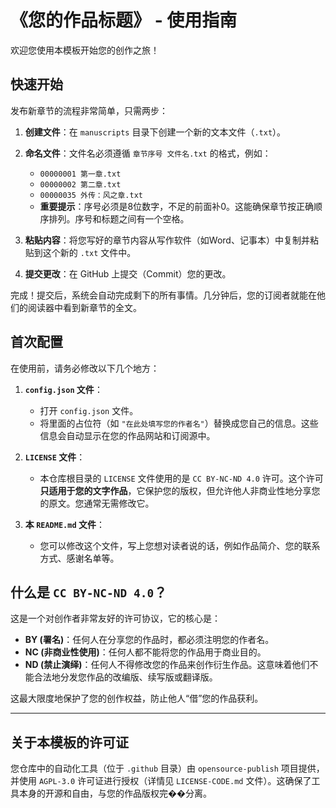 # 《您的作品标题》 - 使用指南

欢迎您使用本模板开始您的创作之旅！

## 快速开始

发布新章节的流程非常简单，只需两步：

1.  **创建文件**：在 `manuscripts` 目录下创建一个新的文本文件（`.txt`）。
2.  **命名文件**：文件名必须遵循 `章节序号 文件名.txt` 的格式，例如：
    *   `00000001 第一章.txt`
    *   `00000002 第二章.txt`
    *   `00000035 外传：风之章.txt`
    *   **重要提示**：序号必须是8位数字，不足的前面补0。这能确保章节按正确顺序排列。序号和标题之间有一个空格。

3.  **粘贴内容**：将您写好的章节内容从写作软件（如Word、记事本）中复制并粘贴到这个新的 `.txt` 文件中。

4.  **提交更改**：在 GitHub 上提交（Commit）您的更改。

完成！提交后，系统会自动完成剩下的所有事情。几分钟后，您的订阅者就能在他们的阅读器中看到新章节的全文。

## 首次配置

在使用前，请务必修改以下几个地方：

1.  **`config.json` 文件**：
    *   打开 `config.json` 文件。
    *   将里面的占位符（如 `"在此处填写您的作者名"`）替换成您自己的信息。这些信息会自动显示在您的作品网站和订阅源中。

2.  **`LICENSE` 文件**：
    *   本仓库根目录的 `LICENSE` 文件使用的是 `CC BY-NC-ND 4.0` 许可。这个许可**只适用于您的文字作品**，它保护您的版权，但允许他人非商业性地分享您的原文。您通常无需修改它。

3.  **本 `README.md` 文件**：
    *   您可以修改这个文件，写上您想对读者说的话，例如作品简介、您的联系方式、感谢名单等。

## 什么是 `CC BY-NC-ND 4.0`？

这是一个对创作者非常友好的许可协议，它的核心是：

*   **BY (署名)**：任何人在分享您的作品时，都必须注明您的作者名。
*   **NC (非商业性使用)**：任何人都不能将您的作品用于商业目的。
*   **ND (禁止演绎)**：任何人不得修改您的作品来创作衍生作品。这意味着他们不能合法地分发您作品的改编版、续写版或翻译版。

这最大限度地保护了您的创作权益，防止他人“借”您的作品获利。

---

## 关于本模板的许可证

您仓库中的自动化工具（位于 `.github` 目录）由 `opensource-publish` 项目提供，并使用 `AGPL-3.0` 许可证进行授权（详情见 `LICENSE-CODE.md` 文件）。这确保了工具本身的开源和自由，与您的作品版权完��分离。